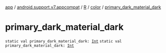 [app](../../../index.md) / [android.support.v7.appcompat](../../index.md) / [R](../index.md) / [color](index.md) / [primary_dark_material_dark](./primary_dark_material_dark.md)

# primary_dark_material_dark

`static val primary_dark_material_dark: `[`Int`](https://kotlinlang.org/api/latest/jvm/stdlib/kotlin/-int/index.html)
`static val primary_dark_material_dark: `[`Int`](https://kotlinlang.org/api/latest/jvm/stdlib/kotlin/-int/index.html)